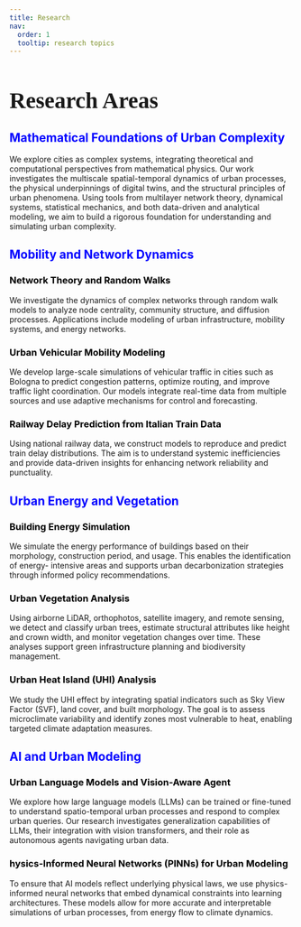 ```yaml
---
title: Research
nav:
  order: 1
  tooltip: research topics
---
```

<h1 style="font-family: 'Georgia', serif; font-size: 40px;">Research Areas</h1>


<h2 style="color: blue; text-align: left;">Mathematical Foundations of Urban Complexity</h2>

We explore cities as complex systems, integrating theoretical and computational perspectives from mathematical physics. Our work investigates the multiscale spatial-temporal dynamics of urban processes, the physical underpinnings of digital twins, and the structural principles of urban phenomena. Using tools from multilayer network theory, dynamical systems, statistical mechanics, and both data-driven and analytical modeling, we aim to build a rigorous foundation for understanding and simulating urban complexity.


<h2 style="color: blue; text-align: left;">Mobility and Network Dynamics</h2>

<h3 style="color: black; text-align: left;">Network Theory and Random Walks</h3>
We investigate the dynamics of complex networks through random walk models to analyze node centrality, community structure, and diffusion processes. Applications include modeling of urban infrastructure, mobility systems, and energy networks.

<h3 style="color: black; text-align: left;">Urban Vehicular Mobility Modeling</h3>
We develop large-scale simulations of vehicular traffic in cities such as Bologna to predict congestion patterns, optimize routing, and improve traffic light coordination. Our models integrate real-time data from multiple sources and use adaptive mechanisms for control and forecasting.

<h3 style="color: black; text-align: left;">Railway Delay Prediction from Italian Train Data</h3>
Using national railway data, we construct models to reproduce and predict train delay distributions. The aim is to understand systemic inefficiencies and provide data-driven insights for enhancing network reliability and punctuality.


<h2 style="color: blue; text-align: left;">Urban Energy and Vegetation</h2>

<h3 style="color: black; text-align: left;">Building Energy Simulation</h3>
We simulate the energy performance of buildings based on their morphology, construction period, and usage. This enables the identification of energy- intensive areas and supports urban decarbonization strategies through informed policy recommendations.

<h3 style="color: black; text-align: left;">Urban Vegetation Analysis</h3>
Using airborne LiDAR, orthophotos, satellite imagery, and remote sensing, we detect and classify urban trees, estimate structural attributes like height and crown width, and monitor vegetation changes over time. These analyses support green infrastructure planning and biodiversity management.

<h3 style="color: black; text-align: left;">Urban Heat Island (UHI) Analysis</h3>
We study the UHI effect by integrating spatial indicators such as Sky View Factor (SVF), land cover, and built morphology. The goal is to assess microclimate variability and identify zones most vulnerable to heat, enabling targeted climate adaptation measures.


<h2 style="color: blue; text-align: left;">AI and Urban Modeling</h2>

<h3 style="color: black; text-align: left;">Urban Language Models and Vision-Aware Agent</h3>
We explore how large language models (LLMs) can be trained or fine-tuned to understand spatio-temporal urban processes and respond to complex urban queries. Our research investigates generalization capabilities of LLMs, their integration with vision transformers, and their role as autonomous agents navigating urban data.

<h3 style="color: black; text-align: left;">hysics-Informed Neural Networks (PINNs) for Urban Modeling</h3>
To ensure that AI models reflect underlying physical laws, we use physics- informed neural networks that embed dynamical constraints into learning architectures. These models allow for more accurate and interpretable simulations of urban processes, from energy flow to climate dynamics.
